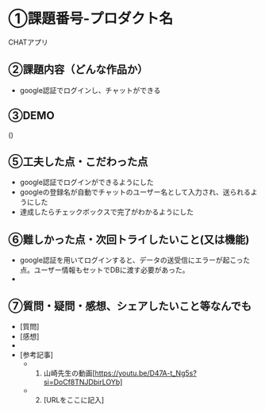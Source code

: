 # ①課題番号-プロダクト名

CHATアプリ

## ②課題内容（どんな作品か）

- google認証でログインし、チャットができる


## ③DEMO
()


## ⑤工夫した点・こだわった点

- google認証でログインができるようにした
- googleの登録名が自動でチャットのユーザー名として入力され、送られるようにした
- 達成したらチェックボックスで完了がわかるようにした

## ⑥難しかった点・次回トライしたいこと(又は機能)

- google認証を用いてログインすると、データの送受信にエラーが起こった点。ユーザー情報もセットでDBに渡す必要があった。
- 

## ⑦質問・疑問・感想、シェアしたいこと等なんでも

- [質問]
- [感想]
-
- [参考記事]
  - 1. 山崎先生の動画[https://youtu.be/D47A-t_Ng5s?si=DoCf8TNJDbirLOYb]
  - 2. [URLをここに記入]


